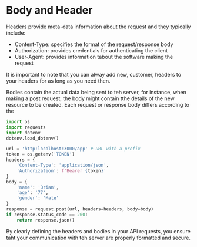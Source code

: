 <h1>Body and Header</h1>

Headers provide meta-data information about the request and they typically include:
<ul>
    <li>Content-Type: specifies the format of the request/response body</li>
    <li>Authorization: provides credentials for authenticating the client</li>
    <li>User-Agent: provides information tabout the software making the request</li>
</ul>
It is important to note that you can alway add new, customer, headers to your headers for as long as you need then.

Bodies contain the actual data being sent to teh server, for instance, when making a post request, the body might contain tthe details of the new resource to be created. Each request or response body differs according to the 


```python
import os
import requests
import dotenv
dotenv.load_dotenv()

url = 'http:localhost:3000/app' # URL with a prefix
token = os.getenv('TOKEN')
headers = {
    'Content-Type': 'application/json',
    'Authorization': f'Bearer {token}'
}
body = {
    'name': 'Brian',
    'age': '77',
    'gender': 'Male'
}
response = request.post(url, headers=headers, body=body)
if response.status_code == 200:
    return response.json()
```

By clearly defining the headers and bodies in your API requests, you ensure taht your communication with teh server are properly formatted and secure.